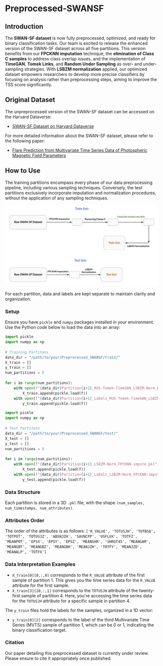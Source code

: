 
# Preprocessed-SWANSF

## Introduction
The **SWAN-SF dataset** is now fully preprocessed, optimized, and ready for binary classification tasks. Our team is excited to release the enhanced version of the SWAN-SF dataset across all five partitions. This version benefits from our **FPCKNN imputation** technique, the **elimination of Class C samples** to address class overlap issues, and the implementation of **TimeGAN**, **Tomek Links**, and **Random Under Sampling** as over- and under-sampling strategies. With **LSBZM normalization** applied, our optimized dataset empowers researchers to develop more precise classifiers by focusing on analysis rather than preprocessing steps, aiming to improve the TSS score significantly.

## Original Dataset
The unpreprocessed version of the SWAN-SF dataset can be accessed on the Harvard Dataverse:
- [SWAN-SF Dataset on Harvard Dataverse](https://dataverse.harvard.edu/dataset.xhtml?persistentId=doi:10.7910/DVN/EBCFKM)

For more detailed information about the SWAN-SF dataset, please refer to the following paper:
- [Flare Prediction from Multivariate Time Series Data of Photospheric Magnetic Field Parameters](https://www.nature.com/articles/s41597-020-0548-x)

## How to Use
The training partitions encompass every phase of our data preprocessing pipeline, including various sampling techniques. Conversely, the test partitions exclusively incorporate imputation and normalization procedures, without the application of any sampling techniques.

<img src="Sampling.svg" width="600" alt="Preprocessing Pipeline" title="Preprocessing Pipeline">


For each partition, data and labels are kept separate to maintain clarity and organization.<br/>

### Setup
Ensure you have `pickle` and `numpy` packages installed in your environment. Use the Python code below to load the data into an array:

```python
import pickle
import numpy as np

# Training Partitons
data_dir = "/path/to/your/Preprocessed_SWANSF/train/"
X_train = []
y_train = []
num_partitions = 5

for i in range(num_partitions):
    with open(f"{data_dir}Partition{i+1}_RUS-Tomek-TimeGAN_LSBZM-Norm_WithoutC_FPCKNN-impute.pkl", 'rb') as f:
        X_train.append(pickle.load(f))
    with open(f"{data_dir}Partition{i+1}_Labels_RUS-Tomek-TimeGAN_LSBZM-Norm_WithoutC_FPCKNN-impute.pkl", 'rb') as f:
        y_train.append(pickle.load(f))
```

```python
import pickle
import numpy as np

# Test Partitons
data_dir = "/path/to/your/Preprocessed_SWANSF/test/"
X_test = []
y_test = []
num_partitions = 5

for i in range(num_partitions):
    with open(f"{data_dir}Partition{i+1}_LSBZM-Norm_FPCKNN-impute.pkl", 'rb') as f:
        X_test.append(pickle.load(f))
    with open(f"{data_dir}Partition{i+1}_Labels_LSBZM-Norm_FPCKNN-impute.pkl", 'rb') as f:
        y_test.append(pickle.load(f))
```

### Data Structure
Each partition is stored in a 3D `.pkl` file, with the shape `(num_samples, num_timestamps, num_attributes)`.

### Attributes Order
The order of the attributes is as follows:
`['R_VALUE', 'TOTUSJH', 'TOTBSQ', 'TOTPOT', 'TOTUSJZ', 'ABSNJZH', 'SAVNCPP', 'USFLUX', 'TOTFZ', 'MEANPOT', 'EPSX', 'EPSY', 'EPSZ', 'MEANSHR', 'SHRGT45', 'MEANGAM', 'MEANGBT', 'MEANGBZ', 'MEANGBH', 'MEANJZH', 'TOTFY', 'MEANJZD', 'MEANALP', 'TOTFX']`

### Data Interpretation Examples
- `X_train[0][0,:,0]` corresponds to the `R_VALUE` attribute of the first sample of partition 1. This gives you the time series data for the `R_VALUE` attribute for the first sample.
- `X_train[3][20,:,1]` corresponds to the `TOTUSJH` attribute of the twenty-first sample of partition 4. Here, you're accessing the time series data for the `TOTUSJH` attribute for a specific sample in partition 4.

The `y_train` files hold the labels for the samples, organized in a 1D vector:
- `y_train[0][2]` corresponds to the label of the third Multivariate Time Series (MVTS) sample of partition 1, which can be 0 or 1, indicating the binary classification target.

### Citation
Our paper detailing this preprocessed dataset is currently under review. Please ensure to cite it appropriately once published.
